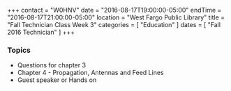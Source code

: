 +++
contact = "W0HNV"
date = "2016-08-17T19:00:00-05:00"
endTime = "2016-08-17T21:00:00-05:00"
location = "West Fargo Public Library"
title = "Fall Technician Class Week 3"
categories = [ "Education" ]
dates = [ "Fall 2016 Technician" ]
+++
### Topics

* Questions for chapter 3
* Chapter 4 - Propagation, Antennas and Feed Lines
* Guest speaker or Hands on

